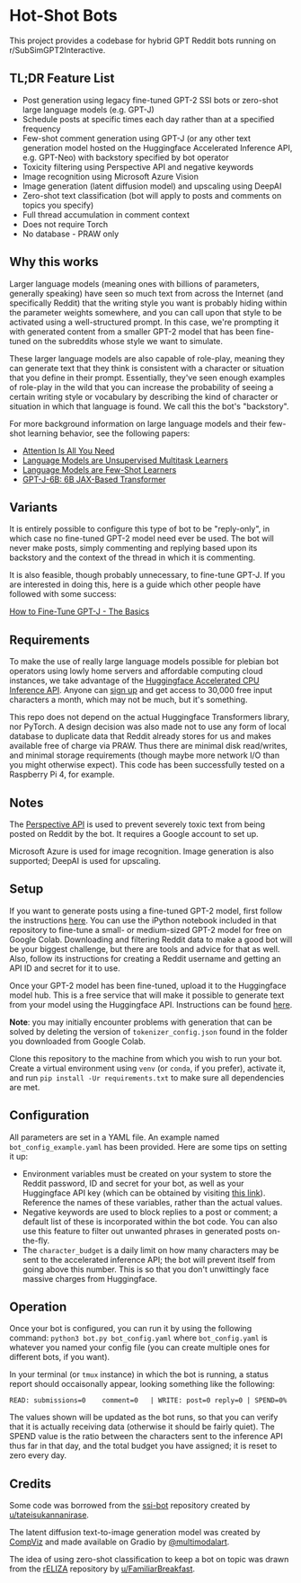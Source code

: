 # Hot-Shot Bots
This project provides a codebase for hybrid GPT Reddit bots running on r/SubSimGPT2Interactive.  

## TL;DR Feature List

* Post generation using legacy fine-tuned GPT-2 SSI bots or zero-shot large language models (e.g. GPT-J)
* Schedule posts at specific times each day rather than at a specified frequency
* Few-shot comment generation using GPT-J (or any other text generation model hosted on the Huggingface Accelerated Inference API, e.g. GPT-Neo) with backstory specified by bot operator
* Toxicity filtering using Perspective API and negative keywords
* Image recognition using Microsoft Azure Vision
* Image generation (latent diffusion model) and upscaling using DeepAI
* Zero-shot text classification (bot will apply to posts and comments on topics you specify)
* Full thread accumulation in comment context
* Does not require Torch
* No database - PRAW only

## Why this works
Larger language models (meaning ones with billions of parameters, generally speaking) have seen so much text from across the Internet (and specifically Reddit) that the writing style you want is probably hiding within the parameter weights somewhere, and you can call upon that style to be activated using a well-structured prompt. In this case, we're prompting it with generated content from a smaller GPT-2 model that has been fine-tuned on the subreddits whose style we want to simulate.

These larger language models are also capable of role-play, meaning they can generate text that they think is consistent with a character or situation that you define in their prompt.  Essentially, they've seen enough examples of role-play in the wild that you can increase the probability of seeing a certain writing style or vocabulary by describing the kind of character or situation in which that language is found.  We call this the bot's "backstory".

For more background information on large language models and their few-shot learning behavior, see the following papers:

* [Attention Is All You Need](https://arxiv.org/abs/1706.03762)
* [Language Models are Unsupervised Multitask Learners](https://d4mucfpksywv.cloudfront.net/better-language-models/language-models.pdf)
* [Language Models are Few-Shot Learners](https://arxiv.org/abs/2005.14165)
* [GPT-J-6B: 6B JAX-Based Transformer](https://arankomatsuzaki.wordpress.com/2021/06/04/gpt-j/)

## Variants
It is entirely possible to configure this type of bot to be "reply-only", in which case no fine-tuned GPT-2 model need ever be used.  The bot will never make posts, simply commenting and replying based upon its backstory and the context of the thread in which it is commenting.

It is also feasible, though probably unnecessary, to fine-tune GPT-J.  If you are interested in doing this, here is a guide which other people have followed with some success:

[How to Fine-Tune GPT-J - The Basics
](https://github.com/kingoflolz/mesh-transformer-jax/blob/master/howto_finetune.md)

## Requirements
To make the use of really large language models possible for plebian bot operators using lowly home servers and affordable computing cloud instances, we take advantage of the [Huggingface Accelerated CPU Inference API](https://huggingface.co/inference-api).  Anyone can [sign up](https://huggingface.co/join) and get access to 30,000 free input characters a month, which may not be much, but it's something.

This repo does not depend on the actual Huggingface Transformers library, nor PyTorch.  A design decision was also made not to use any form of local database to duplicate data that Reddit already stores for us and makes available free of charge via PRAW.  Thus there are minimal disk read/writes, and minimal storage requirements (though maybe more network I/O than you might otherwise expect).  This code has been successfully tested on a Raspberry Pi 4, for example.

## Notes
The [Perspective API](https://perspectiveapi.com/) is used to prevent severely toxic text from being posted on Reddit by the bot.  It requires a Google account to set up.

Microsoft Azure is used for image recognition.  Image generation is also supported; DeepAI is used for upscaling.

## Setup
If you want to generate posts using a fine-tuned GPT-2 model, first follow the instructions [here](https://github.com/zacc/ssi-bot).  You can use the iPython notebook included in that repository to fine-tune a small- or medium-sized GPT-2 model for free on Google Colab.  Downloading and filtering Reddit data to make a good bot will be your biggest challenge, but there are tools and advice for that as well.  Also, follow its instructions for creating a Reddit username and getting an API ID and secret for it to use.

Once your GPT-2 model has been fine-tuned, upload it to the Huggingface model hub.  This is a free service that will make it possible to generate text from your model using the Huggingface API.  Instructions can be found [here](https://huggingface.co/docs/hub/adding-a-model#using-the-web-interface-and-command-line).

**Note**: you may initially encounter problems with generation that can be solved by deleting the version of  `tokenizer_config.json` found in the folder you downloaded from Google Colab.

Clone this repository to the machine from which you wish to run your bot.  Create a virtual environment using `venv` (or `conda`, if you prefer), activate it, and run `pip install -Ur requirements.txt` to make sure all dependencies are met.

## Configuration
All parameters are set in a YAML file.  An example named `bot_config_example.yaml` has been provided.  Here are some tips on setting it up:

* Environment variables must be created on your system to store the Reddit password, ID and secret for your bot, as well as your Huggingface API key (which can be obtained by visiting [this link](https://huggingface.co/settings/tokens)).  Reference the names of these variables, rather than the actual values.
* Negative keywords are used to block replies to a post or comment; a default list of these is incorporated within the bot code.  You can also use this feature to filter out unwanted phrases in generated posts on-the-fly.
* The `character_budget` is a daily limit on how many characters may be sent to the accelerated inference API; the bot will prevent itself from going above this number.  This is so that you don't unwittingly face massive charges from Huggingface.

## Operation
Once your bot is configured, you can run it by using the following command: `python3 bot.py bot_config.yaml` where `bot_config.yaml` is whatever you named your config file (you can create multiple ones for different bots, if you want).

In your terminal (or `tmux` instance) in which the bot is running, a status report should occaisonally appear, looking something like the following:

`READ: submissions=0	comment=0	| WRITE: post=0	reply=0	| SPEND=0%`

The values shown will be updated as the bot runs, so that you can verify that it is actually receiving data (otherwise it should be fairly quiet).  The SPEND value is the ratio between the characters sent to the inference API thus far in that day, and the total budget you have assigned; it is reset to zero every day.

## Credits
Some code was borrowed from the [ssi-bot](https://github.com/zacc/ssi-bot) repository created by [u/tateisukannanirase](https://www.reddit.com/user/tateisukannanirase/).

The latent diffusion text-to-image generation model was created by [CompViz](https://github.com/CompVis) and made available on Gradio by [@multimodalart](https://twitter.com/multimodalart).

The idea of using zero-shot classification to keep a bot on topic was drawn from the [rELIZA](https://github.com/FamiliarBreakfast/reliza) repository by [u/FamiliarBreakfast](https://www.reddit.com/user/FamiliarBreakfast/).



